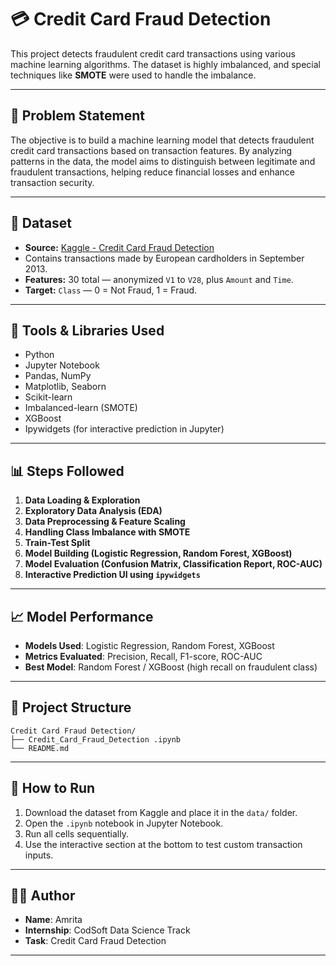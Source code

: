 # 💳 Credit Card Fraud Detection

This project detects fraudulent credit card transactions using various machine learning algorithms. The dataset is highly imbalanced, and special techniques like **SMOTE** were used to handle the imbalance.

---

## 📌 Problem Statement

The objective is to build a machine learning model that detects fraudulent credit card transactions based on transaction features. By analyzing patterns in the data, the model aims to distinguish between legitimate and fraudulent transactions, helping reduce financial losses and enhance transaction security.

---

## 📂 Dataset

- **Source:** [Kaggle - Credit Card Fraud Detection](https://www.kaggle.com/datasets/mlg-ulb/creditcardfraud)
- Contains transactions made by European cardholders in September 2013.
- **Features:** 30 total — anonymized `V1` to `V28`, plus `Amount` and `Time`.
- **Target:** `Class` — 0 = Not Fraud, 1 = Fraud.

---

## 🔧 Tools & Libraries Used

- Python
- Jupyter Notebook
- Pandas, NumPy
- Matplotlib, Seaborn
- Scikit-learn
- Imbalanced-learn (SMOTE)
- XGBoost
- Ipywidgets (for interactive prediction in Jupyter)

---

## 📊 Steps Followed

1. **Data Loading & Exploration**
2. **Exploratory Data Analysis (EDA)**
3. **Data Preprocessing & Feature Scaling**
4. **Handling Class Imbalance with SMOTE**
5. **Train-Test Split**
6. **Model Building (Logistic Regression, Random Forest, XGBoost)**
7. **Model Evaluation (Confusion Matrix, Classification Report, ROC-AUC)**
8. **Interactive Prediction UI using `ipywidgets`**

---

## 📈 Model Performance

- **Models Used**: Logistic Regression, Random Forest, XGBoost
- **Metrics Evaluated**: Precision, Recall, F1-score, ROC-AUC
- **Best Model**: Random Forest / XGBoost (high recall on fraudulent class)

---

## 📂 Project Structure

```
Credit Card Fraud Detection/
├── Credit_Card_Fraud_Detection .ipynb
└── README.md
```

---

## 📌 How to Run

1. Download the dataset from Kaggle and place it in the `data/` folder.
2. Open the `.ipynb` notebook in Jupyter Notebook.
3. Run all cells sequentially.
4. Use the interactive section at the bottom to test custom transaction inputs.

---

## 🙋‍♀️ Author

- **Name**: Amrita  
- **Internship**: CodSoft Data Science Track  
- **Task**: Credit Card Fraud Detection

---
